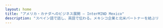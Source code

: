 ```yaml
---
layout: home
title: "アメリカ・カナダへのビジネス展開 — InterMIND Mexico"
description: "スペイン語で話し、英語で伝わる。メキシコ企業と北米パートナーを結ぶリアルタイム翻訳。"
---
```


<HeroSection
  title="**スペイン語**で話す。<br>相手には**英語**で聞こえる。<br>より多くの取引を成約。"
  text="リアルタイム音声翻訳を通じて、メキシコ企業とアメリカ・カナダのパートナーを結びます。">
<NavButton buttonLabel="詳細を見る" buttonClass="brand" to="/" />
<NavButton buttonLabel="アシスタント" buttonClass="alt" to="/chat" />
</HeroSection>

<br>
<VideoPlayer src="/demo-en-mx.mp4" />